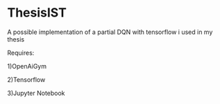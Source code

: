 # ThesisIST
A possible implementation of a partial DQN with tensorflow i used in my thesis

Requires: 

1)OpenAiGym

2)Tensorflow

3)Jupyter Notebook
